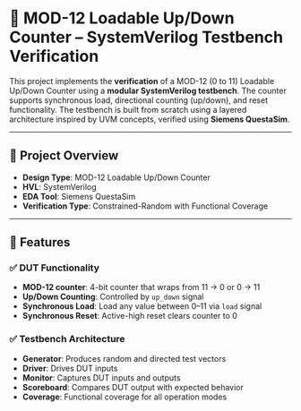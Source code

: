 # 🔢 MOD-12 Loadable Up/Down Counter – SystemVerilog Testbench Verification

This project implements the **verification** of a MOD-12 (0 to 11) Loadable Up/Down Counter using a **modular SystemVerilog testbench**. 
The counter supports synchronous load, directional counting (up/down), and reset functionality. The testbench is built from scratch using a 
layered architecture inspired by UVM concepts, verified using **Siemens QuestaSim**.

---

## 📘 Project Overview

- **Design Type**: MOD-12 Loadable Up/Down Counter
- **HVL**: SystemVerilog
- **EDA Tool**: Siemens QuestaSim
- **Verification Type**: Constrained-Random with Functional Coverage

---

## 🧠 Features

### ✅ DUT Functionality
- **MOD-12 counter**: 4-bit counter that wraps from 11 → 0 or 0 → 11
- **Up/Down Counting**: Controlled by `up_down` signal
- **Synchronous Load**: Load any value between 0–11 via `load` signal
- **Synchronous Reset**: Active-high reset clears counter to 0

### ✅ Testbench Architecture
- **Generator**: Produces random and directed test vectors
- **Driver**: Drives DUT inputs
- **Monitor**: Captures DUT inputs and outputs
- **Scoreboard**: Compares DUT output with expected behavior
- **Coverage**: Functional coverage for all operation modes
